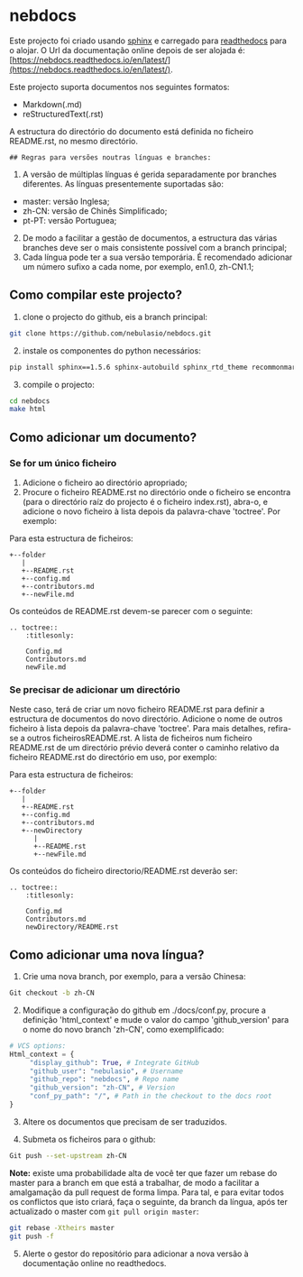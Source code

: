 # nebdocs

Este projecto foi criado usando [sphinx](http://www.sphinx-doc.org/en/master/) e carregado para [readthedocs](https://readthedocs.org/) para o alojar. O Url da documentação online depois de ser alojada é: [https://nebdocs.readthedocs.io/en/latest/](https://nebdocs.readthedocs.io/en/latest/).

Este projecto suporta documentos nos seguintes formatos:

- Markdown(.md)
- reStructuredText(.rst)

A estructura do directório do documento está definida no ficheiro README.rst, no mesmo directório.

	## Regras para versões noutras línguas e branches:
1. A versão de múltiplas línguas é gerida separadamente por branches diferentes. As línguas presentemente suportadas são:
- master: versão Inglesa;
- zh-CN: versão de Chinês Simplificado;
- pt-PT: versão Portuguea;
2. De modo a facilitar a gestão de documentos, a estructura das várias branches deve ser o mais consistente possível com a branch principal;
3. Cada língua pode ter a sua versão temporária. É recomendado adicionar um número sufixo a cada nome, por exemplo, en1.0, zh-CN1.1;

## Como compilar este projecto?
1. clone o projecto do github, eis a branch principal:

```bash
git clone https://github.com/nebulasio/nebdocs.git
```

2. instale os componentes do python necessários:

```bash
pip install sphinx==1.5.6 sphinx-autobuild sphinx_rtd_theme recommonmark
```
3. compile o projecto:

```bash
cd nebdocs
make html
```

## Como adicionar um documento?
### Se for um único ficheiro
1. Adicione o ficheiro ao directório apropriado;
2. Procure o ficheiro README.rst no directório onde o ficheiro se encontra (para o directório raíz do projecto é o ficheiro index.rst), abra-o, e adicione o novo ficheiro à lista depois da palavra-chave 'toctree'. Por exemplo:

Para esta estructura de ficheiros:
```
+--folder
   |
   +--README.rst
   +--config.md
   +--contributors.md
   +--newFile.md
```

Os conteúdos de README.rst devem-se parecer com o seguinte:
```
.. toctree::
    :titlesonly:

    Config.md
    Contributors.md
    newFile.md
```

### Se precisar de adicionar um directório
Neste caso, terá de criar um novo ficheiro README.rst para definir a estructura de documentos do novo directório. Adicione o nome de outros ficheiro à lista depois da palavra-chave 'toctree'. Para mais detalhes, refira-se a outros ficheirosREADME.rst. A lista de ficheiros num ficheiro README.rst de um directório prévio deverá conter o caminho relativo da ficheiro README.rst do directório em uso, por exemplo:

Para esta estructura de ficheiros:
```
+--folder
   |
   +--README.rst
   +--config.md
   +--contributors.md
   +--newDirectory
      |
      +--README.rst
      +--newFile.md
```
Os conteúdos do ficheiro directorio/README.rst deverão ser:
```
.. toctree::
    :titlesonly:

    Config.md
    Contributors.md
    newDirectory/README.rst
```

## Como adicionar uma nova língua?

1. Crie uma nova branch, por exemplo, para a versão Chinesa:
```bash
Git checkout -b zh-CN
```
2. Modifique a configuração do github em ./docs/conf.py, procure a definição 'html_context' e mude o valor do campo 'github_version' para o nome do novo branch 'zh-CN', como exemplificado:

```python
# VCS options:
Html_context = {
     "display_github": True, # Integrate GitHub
     "github_user": "nebulasio", # Username
     "github_repo": "nebdocs", # Repo name
     "github_version": "zh-CN", # Version
     "conf_py_path": "/", # Path in the checkout to the docs root
}
```

3. Altere os documentos que precisam de ser traduzidos.

4. Submeta os ficheiros para o github:

```bash
Git push --set-upstream zh-CN
```

**Note:** existe uma probabilidade alta de você ter que fazer um rebase do master para a branch em que está a trabalhar, de modo a facilitar a amalgamação da pull request de forma limpa. Para tal, e para evitar todos os conflictos que isto criará, faça o seguinte, da branch da língua, após ter actualizado o master com ```git pull origin master```:
```bash
git rebase -Xtheirs master
git push -f
```

5. Alerte o gestor do repositório para adicionar a nova versão à documentação online no readthedocs.
